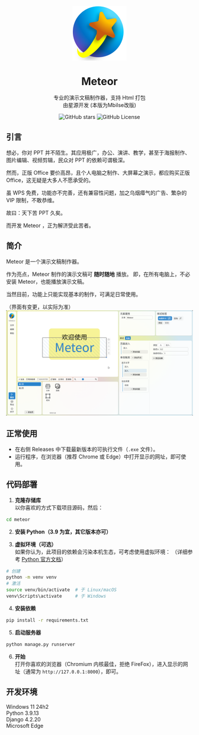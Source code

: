 <p align="center">
    <img src="./meteor.svg" width="147" height="147">
</p>

<p>
<h1 align="center" style="line-height:1;">Meteor</h1>
<p align="center">专业的演示文稿制作器，支持 Html 打包<br>
由星源开发 (本版为Mbilse改版)</p>
</p>
<p align="center" class="shields">
  <span style="text-decoration:none">
    <img src="https://img.shields.io/github/stars/starry-source/meteor" alt="GitHub stars"/>
  </span>
  <!-- <span href="https://github.com/starry-source/meteor/issues" style="text-decoration:none">
    <img src="https://img.shields.io/github/issues/starry-source/meteor.svg" alt="GitHub issues"/>
  </span>
  <span href="https://github.com/starry-source/meteor/network" style="text-decoration:none">
    <img src="https://img.shields.io/github/forks/starry-source/meteor.svg" alt="GitHub forks"/>
  </span> -->
  <span style="text-decoration:none">
    <img src="https://img.shields.io/github/license/starry-source/meteor" alt="GitHub License"/>
  </pan>
</p>

<!-- 
> [!NOTE]
> 功能尚不完善，尚不可用于实际制作使用。 -->


## 引言
想必，你对 PPT 并不陌生。其应用极广，办公、演讲、教学，甚至于海报制作、图片编辑、视频剪辑，民众对 PPT 的依赖可谓极深。

然而，正版 Office 要价高昂，且个人电脑之制作、大屏幕之演示，都应购买正版 Office，这无疑是大多人不愿承受的。

虽 WPS 免费，功能亦不完善，还有兼容性问题，加之乌烟瘴气的广告、繁杂的 VIP 限制，不敢恭维。

故曰：天下苦 PPT 久矣。

而开发 Meteor ，正为解济受此苦者。

## 简介
Meteor 是一个演示文稿制作器。

作为亮点，Meteor 制作的演示文稿可 **随时随地** 播放。
即，在所有电脑上，不必安装 Meteor，也能播放演示文稿。

当然目前，功能上只能实现基本的制作，可满足日常使用。

（界面有变更，以实际为准）
![编辑界面](art/edit.png)
<!-- ![播放界面](art/play.png) -->

## 正常使用

- 在右侧 Releases 中下载最新版本的可执行文件（`.exe` 文件）。
- 运行程序，在浏览器（推荐 Chrome 或 Edge）中打开显示的网址，即可使用。

## 代码部署

1. **克隆存储库**  
以你喜欢的方式下载项目源码，然后：
```sh
cd meteor
```

2. **安装 Python（3.9 为宜，其它版本亦可）**  

3. **虚拟环境（可选）**  
如果你认为，此项目的依赖会污染本机生态，可考虑使用虚拟环境：
（详细参考 [Python 官方文档](https://docs.python.org/zh-cn/3/library/venv.html#creating-virtual-environments)）
```sh
# 创建
python -m venv venv
# 激活
source venv/bin/activate  # 于 Linux/macOS
venv\Scripts\activate     # 于 Windows
```

4. **安装依赖**  
```sh
pip install -r requirements.txt
```

5. **启动服务器**  
```sh
python manage.py runserver
```

6. **开始**  
打开你喜欢的浏览器（Chromium 内核最佳，拒绝 FireFox），进入显示的网址（通常为 `http://127.0.0.1:8000`），即可。

## 开发环境

Windows 11 24h2\
Python 3.9.13\
Django 4.2.20\
Microsoft Edge
